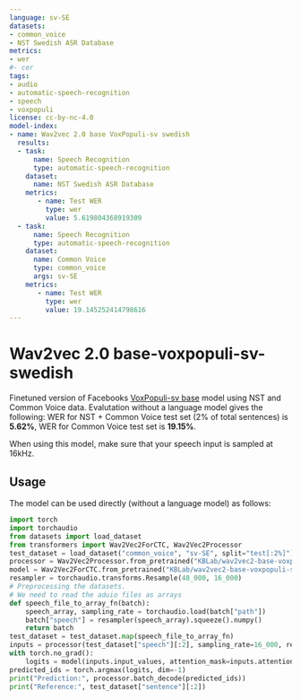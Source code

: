 ```yaml
---
language: sv-SE
datasets:
- common_voice
- NST Swedish ASR Database
metrics:
- wer
#- cer
tags:
- audio
- automatic-speech-recognition
- speech
- voxpopuli
license: cc-by-nc-4.0
model-index:
- name: Wav2vec 2.0 base VoxPopuli-sv swedish
  results:
  - task: 
      name: Speech Recognition
      type: automatic-speech-recognition
    dataset:
      name: NST Swedish ASR Database
    metrics:
       - name: Test WER
         type: wer
         value: 5.619804368919309
  - task: 
      name: Speech Recognition
      type: automatic-speech-recognition
    dataset:
      name: Common Voice
      type: common_voice
      args: sv-SE
    metrics:
       - name: Test WER
         type: wer
         value: 19.145252414798616
---
```

# Wav2vec 2.0 base-voxpopuli-sv-swedish
Finetuned version of Facebooks [VoxPopuli-sv base](https://huggingface.co/facebook/wav2vec2-base-sv-voxpopuli) model using NST and Common Voice data. Evalutation without a language model gives the following: WER for NST + Common Voice test set (2% of total sentences) is **5.62%**, WER for Common Voice test set is **19.15%**.

When using this model, make sure that your speech input is sampled at 16kHz.

## Usage
The model can be used directly (without a language model) as follows:
```python
import torch
import torchaudio
from datasets import load_dataset
from transformers import Wav2Vec2ForCTC, Wav2Vec2Processor
test_dataset = load_dataset("common_voice", "sv-SE", split="test[:2%]").
processor = Wav2Vec2Processor.from_pretrained("KBLab/wav2vec2-base-voxpopuli-sv-swedish")
model = Wav2Vec2ForCTC.from_pretrained("KBLab/wav2vec2-base-voxpopuli-sv-swedish")
resampler = torchaudio.transforms.Resample(48_000, 16_000)
# Preprocessing the datasets.
# We need to read the aduio files as arrays
def speech_file_to_array_fn(batch):
    speech_array, sampling_rate = torchaudio.load(batch["path"])
    batch["speech"] = resampler(speech_array).squeeze().numpy()
    return batch
test_dataset = test_dataset.map(speech_file_to_array_fn)
inputs = processor(test_dataset["speech"][:2], sampling_rate=16_000, return_tensors="pt", padding=True)
with torch.no_grad():
    logits = model(inputs.input_values, attention_mask=inputs.attention_mask).logits
predicted_ids = torch.argmax(logits, dim=-1)
print("Prediction:", processor.batch_decode(predicted_ids))
print("Reference:", test_dataset["sentence"][:2])
```